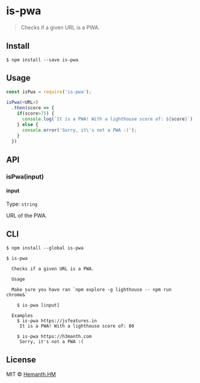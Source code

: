# is-pwa

> Checks if a given URL is a PWA.


## Install

```
$ npm install --save is-pwa
```

## Usage

```js
const isPwa = require('is-pwa');

isPwa(<URL>)
  .then(score => {
    if(score>75) {
      console.log(`It is a PWA! With a lighthouse score of: ${score}`);
    } else {
      console.error('Sorry, it\'s not a PWA :(');
    }
  })
```

## API

### isPwa(input)

#### input

Type: `string`

URL of the PWA.


## CLI

```
$ npm install --global is-pwa
```

```
$ is-pwa 

  Checks if a given URL is a PWA.

  Usage

  Make sure you have ran `npm explore -g lighthouse -- npm run chrome&`

    $ is-pwa [input]

  Examples
    $ is-pwa https://jsfeatures.in
     It is a PWA! With a lighthouse score of: 80
  
    $ is-pwa https://h3manth.com
     Sorry, it's not a PWA :(
```


## License

MIT © [Hemanth.HM](https://h3manth.com)

